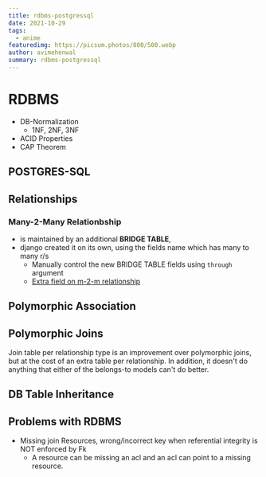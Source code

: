 ```yaml
---
title: rdbms-postgressql
date: 2021-10-29
tags:
  - anime
featuredimg: https://picsum.photos/800/500.webp
author: avimehenwal
summary: rdbms-postgressql
---
```


# RDBMS

- DB-Normalization
  - 1NF, 2NF, 3NF
- ACID Properties
- CAP Theorem

## POSTGRES-SQL

## Relationships

### Many-2-Many Relationbship

- is maintained by an additional **BRIDGE TABLE**,
- django created it on its own, using the fields name which has many to many r/s
  - Manually control the new BRIDGE TABLE fields using `through` argument
  - [Extra field on m-2-m relationship](https://docs.djangoproject.com/en/3.2/topics/db/models/#extra-fields-on-many-to-many-relationships)

## Polymorphic Association

## Polymorphic Joins

Join table per relationship type is an improvement over polymorphic joins, but at the cost of an extra table per relationship. In addition, it doesn't do anything that either of the belongs-to models can't do better.

## DB Table Inheritance

## Problems with RDBMS

- Missing join Resources, wrong/incorrect key when referential integrity is NOT enforced by Fk
  - A resource can be missing an acl and an acl can point to a missing resource.

<Footer />
